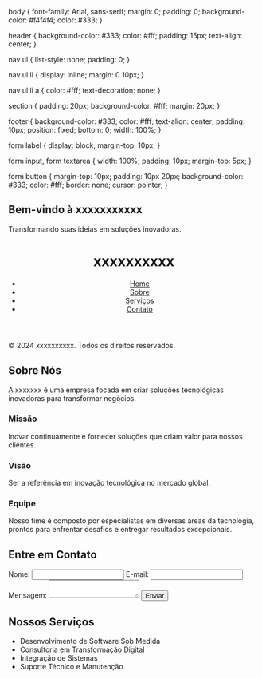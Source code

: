 body {
    font-family: Arial, sans-serif;
    margin: 0;
    padding: 0;
    background-color: #f4f4f4;
    color: #333;
}

header {
    background-color: #333;
    color: #fff;
    padding: 15px;
    text-align: center;
}

nav ul {
    list-style: none;
    padding: 0;
}

nav ul li {
    display: inline;
    margin: 0 10px;
}

nav ul li a {
    color: #fff;
    text-decoration: none;
}

section {
    padding: 20px;
    background-color: #fff;
    margin: 20px;
}

footer {
    background-color: #333;
    color: #fff;
    text-align: center;
    padding: 10px;
    position: fixed;
    bottom: 0;
    width: 100%;
}

form label {
    display: block;
    margin-top: 10px;
}

form input, form textarea {
    width: 100%;
    padding: 10px;
    margin-top: 5px;
}

form button {
    margin-top: 10px;
    padding: 10px 20px;
    background-color: #333;
    color: #fff;
    border: none;
    cursor: pointer;
}

<!DOCTYPE html>
<html lang="pt-BR">
<head>
    <meta charset="UTF-8">
    <meta name="viewport" content="width=device-width, initial-scale=1.0">
    <title>Startup Tech - Inovação e Tecnologia</title>
    <link rel="stylesheet" href="css/style.css">
</head>
<body>
    <?php include('includes/header.php'); ?>
    <section>
        <h2>Bem-vindo à xxxxxxxxxxx</h2>
        <p>Transformando suas ideias em soluções inovadoras.</p>
    </section>
    <?php include('includes/footer.php'); ?>
</body>
</html>

<header>
    <h1>xxxxxxxxxx</h1>
    <nav>
        <ul>
            <li><a href="index.php">Home</a></li>
            <li><a href="about.php">Sobre</a></li>
            <li><a href="services.php">Serviços</a></li>
            <li><a href="contact.php">Contato</a></li>
        </ul>
    </nav>
</header>

<footer>
    <p>&copy; 2024 xxxxxxxxxx. Todos os direitos reservados.</p>
</footer>

<!DOCTYPE html>
<html lang="pt-BR">
<head>
    <meta charset="UTF-8">
    <meta name="viewport" content="width=device-width, initial-scale=1.0">
    <title>Sobre Nós - Startup Tech</title>
    <link rel="stylesheet" href="css/style.css">
</head>
<body>
    <?php include('includes/header.php'); ?>
    <section>
        <h2>Sobre Nós</h2>
        <p>A xxxxxxx é uma empresa focada em criar soluções tecnológicas inovadoras para transformar negócios.</p>
        <h3>Missão</h3>
        <p>Inovar continuamente e fornecer soluções que criam valor para nossos clientes.</p>
        <h3>Visão</h3>
        <p>Ser a referência em inovação tecnológica no mercado global.</p>
        <h3>Equipe</h3>
        <p>Nosso time é composto por especialistas em diversas áreas da tecnologia, prontos para enfrentar desafios e entregar resultados excepcionais.</p>
    </section>
    <?php include('includes/footer.php'); ?>
</body>
</html>

<!DOCTYPE html>
<html lang="pt-BR">
<head>
    <meta charset="UTF-8">
    <meta name="viewport" content="width=device-width, initial-scale=1.0">
    <title>Contato - xxxxxxxxxxxxxxxxx</title>
    <link rel="stylesheet" href="css/style.css">
</head>
<body>
    <?php include('includes/header.php'); ?>
    <section>
        <h2>Entre em Contato</h2>
        <form action="send_contact.php" method="post">
            <label for="name">Nome:</label>
            <input type="text" id="name" name="name" required>
            <label for="email">E-mail:</label>
            <input type="email" id="email" name="email" required>
            <label for="message">Mensagem:</label>
            <textarea id="message" name="message" required></textarea>
            <button type="submit">Enviar</button>
        </form>
    </section>
    <?php include('includes/footer.php'); ?>
</body>
</html>
<!DOCTYPE html>
<html lang="pt-BR">
<head>
    <meta charset="UTF-8">
    <meta name="viewport" content="width=device-width, initial-scale=1.0">
    <title>Serviços - Startup Tech</title>
    <link rel="stylesheet" href="css/style.css">
</head>
<body>
    <?php include('includes/header.php'); ?>
    <section>
        <h2>Nossos Serviços</h2>
        <ul>
            <li>Desenvolvimento de Software Sob Medida</li>
            <li>Consultoria em Transformação Digital</li>
            <li>Integração de Sistemas</li>
            <li>Suporte Técnico e Manutenção</li>
        </ul>
    </section>
    <?php include('includes/footer.php'); ?>
</body>
</html>



